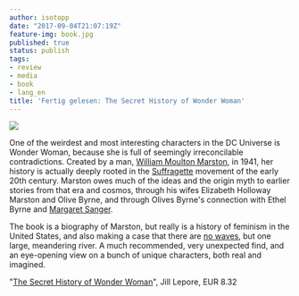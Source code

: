 ```yaml
---
author: isotopp
date: "2017-09-04T21:07:19Z"
feature-img: book.jpg
published: true
status: publish
tags:
- review
- media
- book
- lang_en
title: 'Fertig gelesen: The Secret History of Wonder Woman'
---
```


[![](https://blog.koehntopp.info/uploads/2017/09/secret-history-of-wonder-woman.jpg)](https://www.amazon.de/Secret-History-Wonder-Woman-ebook/dp/B00PBVBLGA)

One of the weirdest and most interesting characters in the DC
Universe is Wonder Woman, because she is full of seemingly
irreconcilable contradictions.
Created by a man, [William Moulton Marston](https://en.wikipedia.org/wiki/William_Moulton_Marston),
in 1941, her history is actually deeply rooted in the
[Suffragette](https://en.wikipedia.org/wiki/Suffragette)
movement of the early 20th century. Marston owes much of the
ideas and the origin myth to earlier stories from that era and
cosmos, through his wifes Elizabeth Holloway Marston and Olive
Byrne, and through Olives Byrne's connection with Ethel Byrne
and [Margaret Sanger](https://en.wikipedia.org/wiki/Margaret_Sanger).

The book is a biography of Marston, but really is a history of
feminism in the United States, and also making a case that there
are [no waves](https://en.wikipedia.org/wiki/Waves_of_feminism),
but one large, meandering river. A much recommended, very
unexpected find, and an eye-opening view on a bunch of unique
characters, both real and imagined.

"[The Secret History of Wonder Woman](https://www.amazon.de/Secret-History-Wonder-Woman-ebook/dp/B00PBVBLGA)",
Jill Lepore, EUR 8.32
